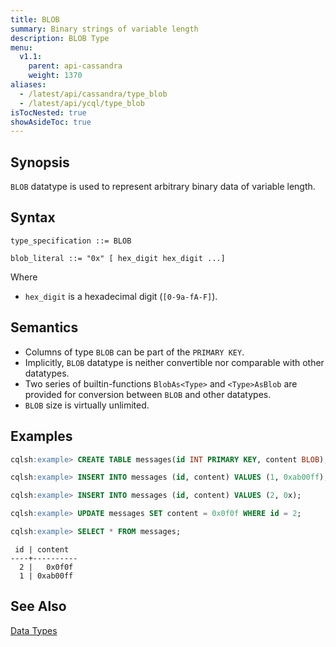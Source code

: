```yaml
---
title: BLOB
summary: Binary strings of variable length
description: BLOB Type
menu:
  v1.1:
    parent: api-cassandra
    weight: 1370
aliases:
  - /latest/api/cassandra/type_blob
  - /latest/api/ycql/type_blob
isTocNested: true
showAsideToc: true
---
```


## Synopsis

`BLOB` datatype is used to represent arbitrary binary data of variable length.

## Syntax

```
type_specification ::= BLOB

blob_literal ::= "0x" [ hex_digit hex_digit ...]
```

Where

- `hex_digit` is a hexadecimal digit (`[0-9a-fA-F]`).

## Semantics

- Columns of type `BLOB` can be part of the `PRIMARY KEY`.
- Implicitly, `BLOB` datatype is neither convertible nor comparable with other datatypes.
- Two series of builtin-functions `BlobAs<Type>` and `<Type>AsBlob` are provided for conversion between `BLOB` and other datatypes.
- `BLOB` size is virtually unlimited.

## Examples

```sql
cqlsh:example> CREATE TABLE messages(id INT PRIMARY KEY, content BLOB);
```

```sql
cqlsh:example> INSERT INTO messages (id, content) VALUES (1, 0xab00ff);
```

```sql
cqlsh:example> INSERT INTO messages (id, content) VALUES (2, 0x);
```

```sql
cqlsh:example> UPDATE messages SET content = 0x0f0f WHERE id = 2;
```

```sql
cqlsh:example> SELECT * FROM messages;
```

```
 id | content
----+----------
  2 |   0x0f0f
  1 | 0xab00ff
```

## See Also

[Data Types](..#datatypes)
